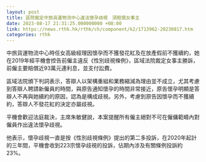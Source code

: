 ```yaml
---
layout: post
title: 區院裁定中旅貨運物流中心違法懷孕歧視　須賠償女事主
date: 2023-08-17 21:31:25.000000000 +08:00
link: https://news.rthk.hk/rthk/ch/component/k2/1713962-20230817.htm
categories: rthk
---
```


中旅貨運物流中心時任女高級經理因懷孕而不獲發花紅及在放產假前不獲續約，她在2019年經平機會控告前僱主違反《性別歧視條例》，區域法院裁定女事主勝訴，前僱主要賠償近93萬元連利息，並支付訟費。

區域法院頒下判詞表示，答辯人以架構重組和業務縮減為理由並不成立，尤其考慮到答辯人聘請新僱員的時間，與原告通知懷孕的時間非常接近，原告懷孕明顯是答辯人不再與她續約的原因，認為是構成歧視。另外，考慮到原告因懷孕而不獲續約，答辯人不發花紅的決定亦屬歧視。

平機會歡迎法庭裁決，主席朱敏健說，本案提醒所有僱主絕對不可在僱傭範疇內對僱員作出違法懷孕歧視。

他表示，懷孕歧視一直是按《性別歧視條例》提出的第二多投訴，在2020年起計的三年間，平機會收到223宗懷孕歧視的投訴，佔期內涉及有關條例投訴約23%。

